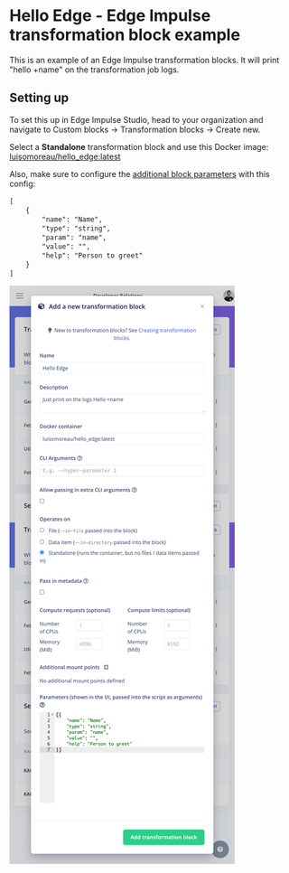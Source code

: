 # Hello Edge - Edge Impulse transformation block example

This is an example of an Edge Impulse transformation blocks.
It will print "hello +name" on the transformation job logs.

## Setting up

To set this up in Edge Impulse Studio, head to your organization and navigate to Custom blocks -> Transformation blocks -> Create new.

Select a **Standalone** transformation block and use this Docker image: 
[luisomoreau/hello_edge:latest](https://hub.docker.com/r/luisomoreau/hello_edge)

Also, make sure to configure the [additional block parameters](https://docs.edgeimpulse.com/docs/tips-and-tricks/adding-parameters-to-custom-blocks) with this config:

```
[
    {
        "name": "Name",
        "type": "string",
        "param": "name",
        "value": "",
        "help": "Person to greet"
    }
]
```

![setup](/assets/hello-edge/studio-create-transformation-hello-edge.png)
